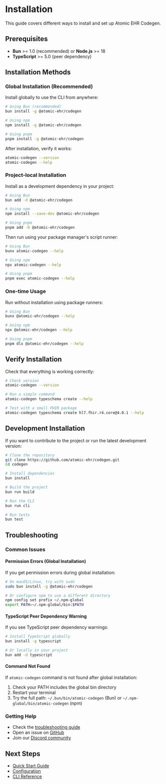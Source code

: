 # Installation

This guide covers different ways to install and set up Atomic EHR Codegen.

## Prerequisites

- **Bun** >= 1.0 (recommended) or **Node.js** >= 18
- **TypeScript** >= 5.0 (peer dependency)

## Installation Methods

### Global Installation (Recommended)

Install globally to use the CLI from anywhere:

```bash
# Using Bun (recommended)
bun install -g @atomic-ehr/codegen

# Using npm
npm install -g @atomic-ehr/codegen

# Using pnpm
pnpm install -g @atomic-ehr/codegen
```

After installation, verify it works:

```bash
atomic-codegen --version
atomic-codegen --help
```

### Project-local Installation

Install as a development dependency in your project:

```bash
# Using Bun
bun add -d @atomic-ehr/codegen

# Using npm
npm install --save-dev @atomic-ehr/codegen

# Using pnpm
pnpm add -D @atomic-ehr/codegen
```

Then run using your package manager's script runner:

```bash
# Using Bun
bunx atomic-codegen --help

# Using npm
npx atomic-codegen --help

# Using pnpm
pnpm exec atomic-codegen --help
```

### One-time Usage

Run without installation using package runners:

```bash
# Using Bun
bunx @atomic-ehr/codegen --help

# Using npm
npx @atomic-ehr/codegen --help

# Using pnpm
pnpm dlx @atomic-ehr/codegen --help
```

## Verify Installation

Check that everything is working correctly:

```bash
# Check version
atomic-codegen --version

# Run a simple command
atomic-codegen typeschema create --help

# Test with a small FHIR package
atomic-codegen typeschema create hl7.fhir.r4.core@4.0.1 --help
```

## Development Installation

If you want to contribute to the project or run the latest development version:

```bash
# Clone the repository
git clone https://github.com/atomic-ehr/codegen.git
cd codegen

# Install dependencies
bun install

# Build the project
bun run build

# Run the CLI
bun run cli

# Run tests
bun test
```

## Troubleshooting

### Common Issues

#### Permission Errors (Global Installation)

If you get permission errors during global installation:

```bash
# On macOS/Linux, try with sudo
sudo bun install -g @atomic-ehr/codegen

# Or configure npm to use a different directory
npm config set prefix ~/.npm-global
export PATH=~/.npm-global/bin:$PATH
```

#### TypeScript Peer Dependency Warning

If you see TypeScript peer dependency warnings:

```bash
# Install TypeScript globally
bun install -g typescript

# Or locally in your project
bun add -d typescript
```

#### Command Not Found

If `atomic-codegen` command is not found after global installation:

1. Check your PATH includes the global bin directory
2. Restart your terminal
3. Try the full path: `~/.bun/bin/atomic-codegen` (Bun) or `~/.npm-global/bin/atomic-codegen` (npm)

### Getting Help

- Check the [troubleshooting guide](../troubleshooting.md)
- Open an issue on [GitHub](https://github.com/atomic-ehr/codegen/issues)
- Join our [Discord community](https://discord.gg/atomic-ehr)

## Next Steps

- [Quick Start Guide](quick-start.md)
- [Configuration](../guides/configuration.md)
- [CLI Reference](../api-reference/cli.md)